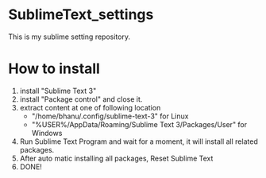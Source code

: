 # SublimeText_settings
This is my sublime setting repository. 

# How to install
 1. install "Sublime Text 3"
 2. install "Package control" and close it.
 3. extract content at one of following location
    - "/home/bhanu/.config/sublime-text-3" for Linux
    - "%USER%/AppData/Roaming/Sublime Text 3/Packages/User" for Windows
 4. Run Sublime Text Program and wait for a moment, it will 
    install all related packages.
 5. After auto matic installing all packages, Reset Sublime Text
 6. DONE!


